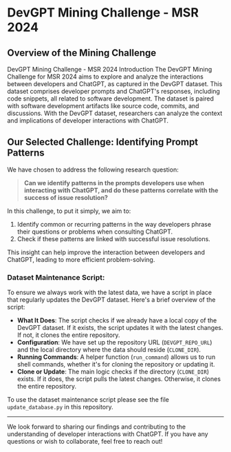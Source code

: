 # DevGPT Mining Challenge - MSR 2024

## Overview of the Mining Challenge

DevGPT Mining Challenge - MSR 2024
Introduction
The DevGPT Mining Challenge for MSR 2024 aims to explore and analyze the interactions between developers and ChatGPT, as captured in the DevGPT dataset. This dataset comprises developer prompts and ChatGPT's responses, including code snippets, all related to software development. The dataset is paired with software development artifacts like source code, commits, and discussions. With the DevGPT dataset, researchers can analyze the context and implications of developer interactions with ChatGPT.

## Our Selected Challenge: Identifying Prompt Patterns
We have chosen to address the following research question:

> **Can we identify patterns in the prompts developers use when interacting with ChatGPT, and do these patterns correlate with the success of issue resolution?**

In this challenge, to put it simply, we aim to: 

1. Identify common or recurring patterns in the way developers phrase their questions or problems when consulting ChatGPT.
2. Check if these patterns are linked with successful issue resolutions.

This insight can help improve the interaction between developers and ChatGPT, leading to more efficient problem-solving.

### Dataset Maintenance Script:

To ensure we always work with the latest data, we have a script in place that regularly updates the DevGPT dataset. Here's a brief overview of the script:

- **What It Does**: The script checks if we already have a local copy of the DevGPT dataset. If it exists, the script updates it with the latest changes. If not, it clones the entire repository.
- **Configuration**: We have set up the repository URL (`DEVGPT_REPO_URL`) and the local directory where the data should reside (`CLONE_DIR`).
- **Running Commands**: A helper function (`run_command`) allows us to run shell commands, whether it's for cloning the repository or updating it.
- **Clone or Update**: The main logic checks if the directory (`CLONE_DIR`) exists. If it does, the script pulls the latest changes. Otherwise, it clones the entire repository.

To use the dataset maintenance script please see the file `update_database.py` in this repository.

---

We look forward to sharing our findings and contributing to the understanding of developer interactions with ChatGPT. If you have any questions or wish to collaborate, feel free to reach out!
